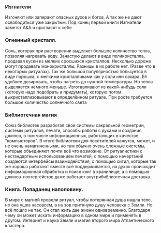 ### Изгнатели
Изгоняют или запирают опасных духов и богов. А так же не дают освободиться уже закрытым.
Под конец первой книги Изгнатели заметят А&А и пригласят к себе


### Огненный кристалл.
Соль, которая при растворении выделяет большое количество тепла, позволяя нагревать воду.
Зачастую делают в виде поликристалла, продавая куски из мелких сросшихся кристаллов. Несколько дороже могут продавать монокристаллы. Разницы в их работе нет. (Разве что в некоторых ритуалах).
Так же большой популярностью пользуется в виде порошка, с мелкими кристалликами как у соли или сахара. Её удобнее дозировать, чтобы нагреть до нужной температуры. Но тепла выделяется немного меньше.
Изготавливают из какой-нибудь соли (которую надо подобрать и придумать), которую потом выкристаллизовывают в определённом ритуале. При росте требуется большое количество солнечного света

### Библиотечная магия
Союз библиотек разработал свои системы сакральной геометрии, системы ритуалов, печати, способы работы с духами и создания джинов, в том числе информационных, работающих в качестве "компьютеров".
В итоге библиотеки для посетителей кажутся, может, и не очень намагиченными, но там обычно очень сложные системы, которые объединяют почти всё что возможно. От ритуалистики с нестандартным использованием печатей, с помощью начертаний создаются интерфейсы взаимодействия, с помощью сигил, которые так же хорошо работают вместе всё поддерживается, на духах происходит информационная обработка и поиск книг в хранилище, а с помощью джинов-полтергейстов даже работает внутрибиблиотечная доставка.

### Книга. Попаданец наполовину.
В мире с магией провели ритуал, чтобы потерянная душа нашла тело, но она ушла насовсем, а на зов притянуло душу человека с Земли. Но всё пошло не так.
Он стал жить дае жизни одновременно. Благодаря чему он может искать информацию в одном мире и применять в другом. Интернет и наука Земли и магия второго мира Атлантического кластера. 